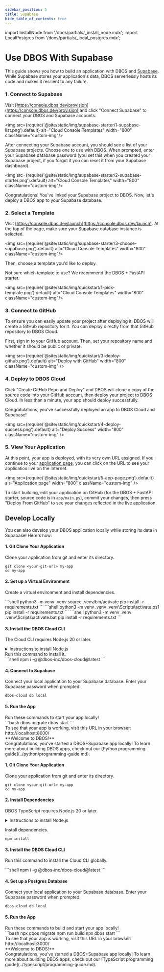 ```yaml
---
sidebar_position: 5
title: Supabase
hide_table_of_contents: true
---
```


import InstallNode from '/docs/partials/_install_node.mdx';
import LocalPostgres from '/docs/partials/_local_postgres.mdx';

#  Use DBOS With Supabase

This guide shows you how to build an application with DBOS and [Supabase](https://supabase.com/).
While Supabase stores your application's data, DBOS serverlessly hosts its code and makes it resilient to any failure.

### 1. Connect to Supabase
Visit [https://console.dbos.dev/provision](https://console.dbos.dev/provision) and click "Connect Supabase" to connect your DBOS and Supabase accounts.

<img src={require('@site/static/img/supabase-starter/1-supabase-list.png').default} alt="Cloud Console Templates" width="800" className="custom-img"/>

After connecting your Supabase account, you should see a list of your Supabase projects.
Choose one to use with DBOS.
When prompted, enter your Supabase database password (you set this when you created your Supabase project, if you forgot it you can reset it from your Supabase dashboard).

<img src={require('@site/static/img/supabase-starter/2-supabase-starter.png').default} alt="Cloud Console Templates" width="800" className="custom-img"/>

Congratulations! You've linked your Supabase project to DBOS. Now, let's deploy a DBOS app to your Supabase database.

### 2. Select a Template

Visit [https://console.dbos.dev/launch](https://console.dbos.dev/launch). At the top of the page, make sure your Supabase database instance is selected.

<img src={require('@site/static/img/supabase-starter/3-choose-supabase.png').default} alt="Cloud Console Templates" width="800" className="custom-img"/>

Then, choose a template you'd like to deploy.

Not sure which template to use? We recommend the DBOS + FastAPI starter.

<img src={require('@site/static/img/quickstart/1-pick-template.png').default} alt="Cloud Console Templates" width="800" className="custom-img"/>


### 3. Connect to GitHub

To ensure you can easily update your project after deploying it, DBOS will create a GitHub repository for it.
You can deploy directly from that GitHub repository to DBOS Cloud.

First, sign in to your GitHub account.
Then, set your repository name and whether it should be public or private.

<img src={require('@site/static/img/quickstart/3-deploy-github.png').default} alt="Deploy with GitHub" width="800" className="custom-img" />

### 4. Deploy to DBOS Cloud

Click "Create GitHub Repo and Deploy" and DBOS will clone a copy of the source code into your GitHub account, then deploy your project to DBOS Cloud.
In less than a minute, your app should deploy successfully.

Congratulations, you've successfully deployed an app to DBOS Cloud and Supabase!

<img src={require('@site/static/img/quickstart/4-deploy-success.png').default} alt="Deploy Success" width="800" className="custom-img" />

### 5. View Your Application

At this point, your app is deployed, with its very own URL assigned.
If you continue to your [application page](https://console.dbos.dev/applications), you can click on the URL to see your application live on the Internet.

<img src={require('@site/static/img/quickstart/5-app-page.png').default} alt="Application page" width="800" className="custom-img" />

To start building, edit your application on GitHub (for the DBOS + FastAPI starter, source code is in `app/main.py`), commit your changes, then press "Deploy From GitHub" to see your changes reflected in the live application.

## Develop Locally

You can also develop your DBOS application locally while storing its data in Supabase!  Here's how:

<LargeTabs groupId="language">
<LargeTabItem value="python" label="Python">

<section className="row list">
<article className="col col--6">

#### 1. Git Clone Your Application
Clone your application from git and enter its directory.
</article>

<article className="col col--6">

```shell
git clone <your-git-url> my-app
cd my-app
```

</article>
</section>

<section className="row list">
<article className="col col--6">

#### 2. Set up a Virtual Environment
Create a virtual environment and install dependencies.

</article>

<article className="col col--6">

<Tabs groupId="operating-systems" className="small-tabs">
<TabItem value="maclinux" label="macOS or Linux">
```shell
python3 -m venv .venv
source .venv/bin/activate
pip install -r requirements.txt
```
</TabItem>
<TabItem value="win-ps" label="Windows (PowerShell)">
```shell
python3 -m venv .venv
.venv\Scripts\activate.ps1
pip install -r requirements.txt
```
</TabItem>
<TabItem value="win-cmd" label="Windows (cmd)">
```shell
python3 -m venv .venv
.venv\Scripts\activate.bat
pip install -r requirements.txt
```
</TabItem>
</Tabs>

</article>
</section>


<section className="row list">
<article className="col col--6">

#### 3. Install the DBOS Cloud CLI

The Cloud CLI requires Node.js 20 or later.
</article>

<article className="col col--6">

<details>
<summary>Instructions to install Node.js</summary>

<InstallNode />

</details>
</article>

<article className="col col--6">
Run this command to install it.
</article>

<article className="col col--6">
```shell
npm i -g @dbos-inc/dbos-cloud@latest
```
</article>
</section>

#### 4. Connect to Supabase
<section className="row list">
<article className="col col--6">

Connect your local application to your Supabase database. Enter your Supabase password when prompted.

</article>

<article className="col col--6">

```
dbos-cloud db local
```
</article>

</section>

#### 5. Run the App

<section className="row list">

<article className="col col--6">
Run these commands to start your app locally!
</article>

<article className="col col--6">
```bash
dbos migrate
dbos start
```
</article>

<article className="col col--6">
To see that your app is working, visit this URL in your browser: http://localhost:8000/
</article>

<article className="col col--6">
<BrowserWindow url="http://localhost:8000/">
**Welcome to DBOS!**
</BrowserWindow>
</article>

<article className="col col--6">
Congratulations, you've started a DBOS+Supabase app locally!
To learn more about building DBOS apps, check out our [Python programming guide](../python/programming-guide.md).
</article>

</section>

</LargeTabItem>

<LargeTabItem value="typescript" label="TypeScript">

<section className="row list">
<article className="col col--6">

#### 1. Git Clone Your Application
Clone your application from git and enter its directory.
</article>

<article className="col col--6">

```shell
git clone <your-git-url> my-app
cd my-app
```

</article>
</section>

<section className="row list">
<article className="col col--6">

#### 2. Install Dependencies
DBOS TypeScript requires Node.js 20 or later.

</article>

<article className="col col--6">

<details>
<summary>Instructions to install Node.js</summary>

<InstallNode />

</details>
</article>

<article className="col col--6">

Install dependencies.

</article>


<article className="col col--6">

```shell
npm install
```

</article>
</section>


<section className="row list">
<article className="col col--6">

#### 3. Install the DBOS Cloud CLI

Run this command to install the Cloud CLI globally.
</article>

<article className="col col--6">
```shell
npm i -g @dbos-inc/dbos-cloud@latest
```
</article>
</section>

#### 4. Set up a Postgres Database
<section className="row list">
<article className="col col--6">

Connect your local application to your Supabase database. Enter your Supabase password when prompted.

</article>

<article className="col col--6">

```
dbos-cloud db local
```
</article>

</section>


#### 5. Run the App


<section className="row list">

<article className="col col--6">
Run these commands to build and start your app locally!
</article>

<article className="col col--6">
```bash
npx dbos migrate
npm run build
npx dbos start
```
</article>

<article className="col col--6">
To see that your app is working, visit this URL in your browser: http://localhost:3000/
</article>

<article className="col col--6">
<BrowserWindow url="http://localhost:3000/">
**Welcome to DBOS!**
</BrowserWindow>
</article>


<article className="col col--6">
Congratulations, you've started a DBOS+Supabase app locally!
To learn more about building DBOS apps, check out our [TypeScript programming guide](../typescript/programming-guide.md).
</article>

</section>

</LargeTabItem>
</LargeTabs>